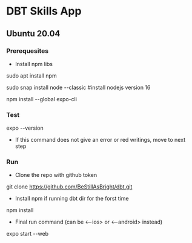 # DBT Skills App 

## Ubuntu 20.04

### Prerequesites
- Install npm libs

sudo apt install npm  

sudo snap install node --classic #install nodejs version 16

npm install --global expo-cli

### Test
expo --version 

- If this command does not give an error or red writings, move to next step

### Run
- Clone the repo with github token

git clone https://github.com/BeStillAsBright/dbt.git

- Install npm if running dbt dir for the forst time


npm install
- Final run command (can be <--ios> or <--android> instead)


expo start --web 
